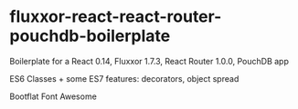 # fluxxor-react-react-router-pouchdb-boilerplate
Boilerplate for a React 0.14, Fluxxor 1.7.3, React Router 1.0.0, PouchDB app

ES6 Classes + some ES7 features: decorators, object spread

Bootflat
Font Awesome

